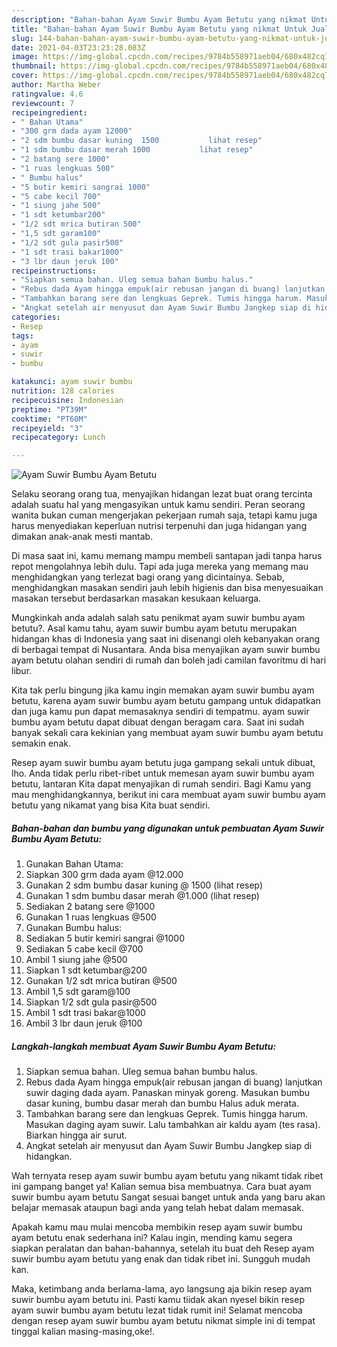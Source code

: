 ```yaml
---
description: "Bahan-bahan Ayam Suwir Bumbu Ayam Betutu yang nikmat Untuk Jualan"
title: "Bahan-bahan Ayam Suwir Bumbu Ayam Betutu yang nikmat Untuk Jualan"
slug: 144-bahan-bahan-ayam-suwir-bumbu-ayam-betutu-yang-nikmat-untuk-jualan
date: 2021-04-03T23:23:28.083Z
image: https://img-global.cpcdn.com/recipes/9784b558971aeb04/680x482cq70/ayam-suwir-bumbu-ayam-betutu-foto-resep-utama.jpg
thumbnail: https://img-global.cpcdn.com/recipes/9784b558971aeb04/680x482cq70/ayam-suwir-bumbu-ayam-betutu-foto-resep-utama.jpg
cover: https://img-global.cpcdn.com/recipes/9784b558971aeb04/680x482cq70/ayam-suwir-bumbu-ayam-betutu-foto-resep-utama.jpg
author: Martha Weber
ratingvalue: 4.6
reviewcount: 7
recipeingredient:
- " Bahan Utama"
- "300 grm dada ayam 12000"
- "2 sdm bumbu dasar kuning  1500           lihat resep"
- "1 sdm bumbu dasar merah 1000           lihat resep"
- "2 batang sere 1000"
- "1 ruas lengkuas 500"
- " Bumbu halus"
- "5 butir kemiri sangrai 1000"
- "5 cabe kecil 700"
- "1 siung jahe 500"
- "1 sdt ketumbar200"
- "1/2 sdt mrica butiran 500"
- "1,5 sdt garam100"
- "1/2 sdt gula pasir500"
- "1 sdt trasi bakar1000"
- "3 lbr daun jeruk 100"
recipeinstructions:
- "Siapkan semua bahan. Uleg semua bahan bumbu halus."
- "Rebus dada Ayam hingga empuk(air rebusan jangan di buang) lanjutkan suwir daging dada ayam. Panaskan minyak goreng. Masukan bumbu dasar kuning, bumbu dasar merah dan bumbu Halus aduk merata."
- "Tambahkan barang sere dan lengkuas Geprek. Tumis hingga harum. Masukan daging ayam suwir. Lalu tambahkan air kaldu ayam (tes rasa). Biarkan hingga air surut."
- "Angkat setelah air menyusut dan Ayam Suwir Bumbu Jangkep siap di hidangkan."
categories:
- Resep
tags:
- ayam
- suwir
- bumbu

katakunci: ayam suwir bumbu 
nutrition: 128 calories
recipecuisine: Indonesian
preptime: "PT39M"
cooktime: "PT60M"
recipeyield: "3"
recipecategory: Lunch

---
```



![Ayam Suwir Bumbu Ayam Betutu](https://img-global.cpcdn.com/recipes/9784b558971aeb04/680x482cq70/ayam-suwir-bumbu-ayam-betutu-foto-resep-utama.jpg)

Selaku seorang orang tua, menyajikan hidangan lezat buat orang tercinta adalah suatu hal yang mengasyikan untuk kamu sendiri. Peran seorang  wanita bukan cuman mengerjakan pekerjaan rumah saja, tetapi kamu juga harus menyediakan keperluan nutrisi terpenuhi dan juga hidangan yang dimakan anak-anak mesti mantab.

Di masa  saat ini, kamu memang mampu membeli santapan jadi tanpa harus repot mengolahnya lebih dulu. Tapi ada juga mereka yang memang mau menghidangkan yang terlezat bagi orang yang dicintainya. Sebab, menghidangkan masakan sendiri jauh lebih higienis dan bisa menyesuaikan masakan tersebut berdasarkan masakan kesukaan keluarga. 



Mungkinkah anda adalah salah satu penikmat ayam suwir bumbu ayam betutu?. Asal kamu tahu, ayam suwir bumbu ayam betutu merupakan hidangan khas di Indonesia yang saat ini disenangi oleh kebanyakan orang di berbagai tempat di Nusantara. Anda bisa menyajikan ayam suwir bumbu ayam betutu olahan sendiri di rumah dan boleh jadi camilan favoritmu di hari libur.

Kita tak perlu bingung jika kamu ingin memakan ayam suwir bumbu ayam betutu, karena ayam suwir bumbu ayam betutu gampang untuk didapatkan dan juga kamu pun dapat memasaknya sendiri di tempatmu. ayam suwir bumbu ayam betutu dapat dibuat dengan beragam cara. Saat ini sudah banyak sekali cara kekinian yang membuat ayam suwir bumbu ayam betutu semakin enak.

Resep ayam suwir bumbu ayam betutu juga gampang sekali untuk dibuat, lho. Anda tidak perlu ribet-ribet untuk memesan ayam suwir bumbu ayam betutu, lantaran Kita dapat menyajikan di rumah sendiri. Bagi Kamu yang mau menghidangkannya, berikut ini cara membuat ayam suwir bumbu ayam betutu yang nikamat yang bisa Kita buat sendiri.

<!--inarticleads1-->

##### Bahan-bahan dan bumbu yang digunakan untuk pembuatan Ayam Suwir Bumbu Ayam Betutu:

1. Gunakan  Bahan Utama:
1. Siapkan 300 grm dada ayam @12.000
1. Gunakan 2 sdm bumbu dasar kuning @ 1500           (lihat resep)
1. Gunakan 1 sdm bumbu dasar merah @1.000           (lihat resep)
1. Sediakan 2 batang sere @1000
1. Gunakan 1 ruas lengkuas @500
1. Gunakan  Bumbu halus:
1. Sediakan 5 butir kemiri sangrai @1000
1. Sediakan 5 cabe kecil @700
1. Ambil 1 siung jahe @500
1. Siapkan 1 sdt ketumbar@200
1. Gunakan 1/2 sdt mrica butiran @500
1. Ambil 1,5 sdt garam@100
1. Siapkan 1/2 sdt gula pasir@500
1. Ambil 1 sdt trasi bakar@1000
1. Ambil 3 lbr daun jeruk @100




<!--inarticleads2-->

##### Langkah-langkah membuat Ayam Suwir Bumbu Ayam Betutu:

1. Siapkan semua bahan. Uleg semua bahan bumbu halus.
1. Rebus dada Ayam hingga empuk(air rebusan jangan di buang) lanjutkan suwir daging dada ayam. Panaskan minyak goreng. Masukan bumbu dasar kuning, bumbu dasar merah dan bumbu Halus aduk merata.
1. Tambahkan barang sere dan lengkuas Geprek. Tumis hingga harum. Masukan daging ayam suwir. Lalu tambahkan air kaldu ayam (tes rasa). Biarkan hingga air surut.
1. Angkat setelah air menyusut dan Ayam Suwir Bumbu Jangkep siap di hidangkan.




Wah ternyata resep ayam suwir bumbu ayam betutu yang nikamt tidak ribet ini gampang banget ya! Kalian semua bisa membuatnya. Cara buat ayam suwir bumbu ayam betutu Sangat sesuai banget untuk anda yang baru akan belajar memasak ataupun bagi anda yang telah hebat dalam memasak.

Apakah kamu mau mulai mencoba membikin resep ayam suwir bumbu ayam betutu enak sederhana ini? Kalau ingin, mending kamu segera siapkan peralatan dan bahan-bahannya, setelah itu buat deh Resep ayam suwir bumbu ayam betutu yang enak dan tidak ribet ini. Sungguh mudah kan. 

Maka, ketimbang anda berlama-lama, ayo langsung aja bikin resep ayam suwir bumbu ayam betutu ini. Pasti kamu tiidak akan nyesel bikin resep ayam suwir bumbu ayam betutu lezat tidak rumit ini! Selamat mencoba dengan resep ayam suwir bumbu ayam betutu nikmat simple ini di tempat tinggal kalian masing-masing,oke!.

